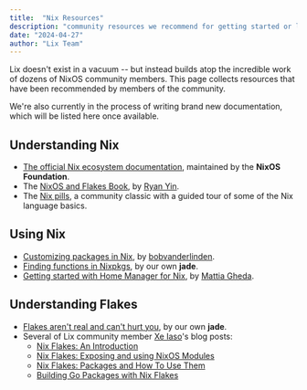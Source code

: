 ```yaml
---
title:  "Nix Resources"
description: "community resources we recommend for getting started or learning more"
date: "2024-04-27"
author: "Lix Team"
---
```


Lix doesn't exist in a vacuum -- but instead builds atop the incredible work of dozens of
NixOS community members. This page collects resources that have been recommended by members
of the community.

We're also currently in the process of writing brand new documentation, which will be listed here
once available.

## Understanding Nix

- [The official Nix ecosystem documentation](https://nix.dev), maintained by the **NixOS Foundation**.
- The [NixOS and Flakes Book](https://nixos-and-flakes.thiscute.world/), by [Ryan Yin](https://github.com/ryan4yin).
- The [Nix pills](https://nixos.org/guides/nix-pills/), a community classic with a guided tour of some of the Nix language basics.

## Using Nix

- [Customizing packages in Nix](https://bobvanderlinden.me/customizing-packages-in-nix/), by [bobvanderlinden](https://bobvanderlinden.me/customizing-packages-in-nix/).
- [Finding functions in Nixpkgs](https://jade.fyi/blog/finding-functions-in-nixpkgs/), by our own **jade**.
- [Getting started with Home Manager for Nix](https://ghedam.at/24353/tutorial-getting-started-with-home-manager-for-nix), by [Mattia Gheda](https://ghedam.at/).


## Understanding Flakes

- [Flakes aren't real and can't hurt you](https://jade.fyi/blog/flakes-arent-real/), by our own **jade**.
- Several of Lix community member [Xe Iaso]()'s blog posts:
  - [Nix Flakes: An Introduction](https://xeiaso.net/blog/nix-flakes-1-2022-02-21/)
  - [Nix Flakes: Exposing and using NixOS Modules](https://xeiaso.net/blog/nix-flakes-1-2022-02-21/)
  - [Nix Flakes: Packages and How To Use Them](https://xeiaso.net/blog/nix-flakes-2-2022-02-27/)
  - [Building Go Packages with Nix Flakes](https://xeiaso.net/blog/nix-flakes-go-programs/)

